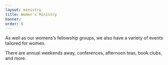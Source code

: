```yaml
---
layout: ministry
title: Women's Ministry
banner:
order: 6
---
```


As well as our womens’s fellowship groups, we also have a variety of events tailored for women.

There are annual weekends away, conferences, afternoon teas, book clubs, and more.

